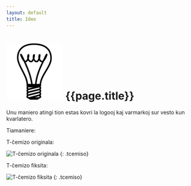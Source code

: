 ```yaml
---
layout: default
title: Ideo
---
```


# ![Ideo](/assets/ampolo.png "Ideo") {{page.title}}

Unu maniero atingi tion estas kovri la logooj kaj varmarkoj sur vesto kun kvarlatero.

Tiamaniere:

T-ĉemizo originala:

![T-ĉemizo originala](/assets/T-ĉemizo_1.png "T-ĉemizo originala")
{: .tcemiso}

T-ĉemizo fiksita:

![T-ĉemizo fiksita](/assets/T-ĉemizo_2.png "T-ĉemizo fiksita")
{: .tcemiso}
